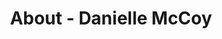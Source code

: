 ---
id: danielle_mccoy
permalink: "/about/danielle_mccoy"
full_name: Danielle McCoy
title: About - Danielle McCoy
role: Chief Growth Officer
image: danielle_mccoy.jpg
about: 
github: 
linkedin: https://www.linkedin.com/in/danielle-kem-mccoy/
featimg: "/assets/aboutBanner1.jpg"
layout: about/profile
weight: 5
---